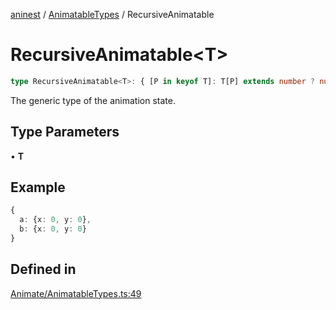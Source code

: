 [aninest](../../index.md) / [AnimatableTypes](../index.md) / RecursiveAnimatable

# RecursiveAnimatable\<T\>

```ts
type RecursiveAnimatable<T>: { [P in keyof T]: T[P] extends number ? number : RecursiveAnimatable<T[P]> };
```

The generic type of the animation state.

## Type Parameters

• **T**

## Example

```ts
{ 
  a: {x: 0, y: 0},
  b: {x: 0, y: 0} 
}
```

## Defined in

[Animate/AnimatableTypes.ts:49](https://github.com/zphrs/aninest/blob/8022a4b034c124b0e4bb28675a7ce9bcdf9da3b9/core/src/Animate/AnimatableTypes.ts#L49)
